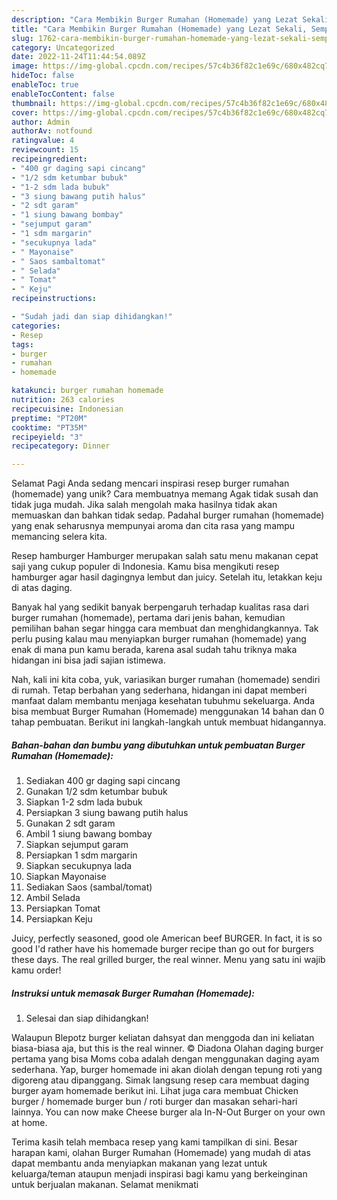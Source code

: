 ```yaml
---
description: "Cara Membikin Burger Rumahan (Homemade) yang Lezat Sekali, Sempurna"
title: "Cara Membikin Burger Rumahan (Homemade) yang Lezat Sekali, Sempurna"
slug: 1762-cara-membikin-burger-rumahan-homemade-yang-lezat-sekali-sempurna
category: Uncategorized
date: 2022-11-24T11:44:54.089Z
image: https://img-global.cpcdn.com/recipes/57c4b36f82c1e69c/680x482cq70/burger-rumahan-homemade-foto-resep-utama.jpg
hideToc: false
enableToc: true
enableTocContent: false
thumbnail: https://img-global.cpcdn.com/recipes/57c4b36f82c1e69c/680x482cq70/burger-rumahan-homemade-foto-resep-utama.jpg
cover: https://img-global.cpcdn.com/recipes/57c4b36f82c1e69c/680x482cq70/burger-rumahan-homemade-foto-resep-utama.jpg
author: Admin
authorAv: notfound
ratingvalue: 4
reviewcount: 15
recipeingredient:
- "400 gr daging sapi cincang"
- "1/2 sdm ketumbar bubuk"
- "1-2 sdm lada bubuk"
- "3 siung bawang putih halus"
- "2 sdt garam"
- "1 siung bawang bombay"
- "sejumput garam"
- "1 sdm margarin"
- "secukupnya lada"
- " Mayonaise"
- " Saos sambaltomat"
- " Selada"
- " Tomat"
- " Keju"
recipeinstructions:

- "Sudah jadi dan siap dihidangkan!"
categories:
- Resep
tags:
- burger
- rumahan
- homemade

katakunci: burger rumahan homemade 
nutrition: 263 calories
recipecuisine: Indonesian
preptime: "PT20M"
cooktime: "PT35M"
recipeyield: "3"
recipecategory: Dinner

---
```



Selamat Pagi Anda sedang mencari inspirasi resep burger rumahan (homemade) yang unik? Cara membuatnya memang Agak tidak susah dan tidak juga mudah. Jika salah mengolah maka hasilnya tidak akan memuaskan dan bahkan tidak sedap. Padahal burger rumahan (homemade) yang enak seharusnya mempunyai aroma dan cita rasa yang mampu memancing selera kita.


Resep hamburger Hamburger merupakan salah satu menu makanan cepat saji yang cukup populer di Indonesia. Kamu bisa mengikuti resep hamburger agar hasil dagingnya lembut dan juicy. Setelah itu, letakkan keju di atas daging.

Banyak hal yang sedikit banyak berpengaruh terhadap kualitas rasa dari burger rumahan (homemade), pertama dari jenis bahan, kemudian pemilihan bahan segar hingga cara membuat dan menghidangkannya. Tak perlu pusing kalau mau menyiapkan burger rumahan (homemade) yang enak di mana pun kamu berada, karena asal sudah tahu triknya maka hidangan ini bisa jadi sajian istimewa.


Nah, kali ini kita coba, yuk, variasikan burger rumahan (homemade) sendiri di rumah. Tetap berbahan yang sederhana, hidangan ini dapat memberi manfaat dalam membantu menjaga kesehatan tubuhmu sekeluarga. Anda bisa membuat Burger Rumahan (Homemade) menggunakan 14 bahan dan 0 tahap pembuatan. Berikut ini langkah-langkah untuk membuat hidangannya.

<!--inarticleads1-->

##### Bahan-bahan dan bumbu yang dibutuhkan untuk pembuatan Burger Rumahan (Homemade):

1. Sediakan 400 gr daging sapi cincang
1. Gunakan 1/2 sdm ketumbar bubuk
1. Siapkan 1-2 sdm lada bubuk
1. Persiapkan 3 siung bawang putih halus
1. Gunakan 2 sdt garam
1. Ambil 1 siung bawang bombay
1. Siapkan sejumput garam
1. Persiapkan 1 sdm margarin
1. Siapkan secukupnya lada
1. Siapkan  Mayonaise
1. Sediakan  Saos (sambal/tomat)
1. Ambil  Selada
1. Persiapkan  Tomat
1. Persiapkan  Keju


Juicy, perfectly seasoned, good ole American beef BURGER. In fact, it is so good I&#39;d rather have his homemade burger recipe than go out for burgers these days. The real grilled burger, the real winner. Menu yang satu ini wajib kamu order! 

<!--inarticleads2-->

##### Instruksi untuk memasak Burger Rumahan (Homemade):


1. Selesai dan siap dihidangkan!

Walaupun Blepotz burger keliatan dahsyat dan menggoda dan ini keliatan biasa-biasa aja, but this is the real winner. © Diadona Olahan daging burger pertama yang bisa Moms coba adalah dengan menggunakan daging ayam sederhana. Yap, burger homemade ini akan diolah dengan tepung roti yang digoreng atau dipanggang. Simak langsung resep cara membuat daging burger ayam homemade berikut ini. Lihat juga cara membuat Chicken burger / homemade burger bun / roti burger dan masakan sehari-hari lainnya. You can now make Cheese burger ala In-N-Out Burger on your own at home. 

Terima kasih telah membaca resep yang kami tampilkan di sini. Besar harapan kami, olahan Burger Rumahan (Homemade) yang mudah di atas dapat membantu anda menyiapkan makanan yang lezat untuk keluarga/teman ataupun menjadi inspirasi bagi kamu yang berkeinginan untuk berjualan makanan. Selamat menikmati

